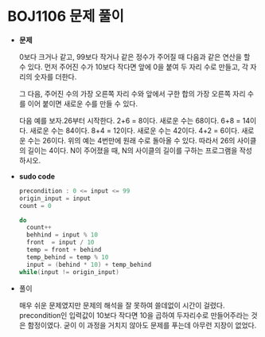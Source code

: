 # BOJ1106 문제 풀이
  - __문제__
   
    0보다 크거나 같고, 99보다 작거나 같은 정수가 주어질 때 다음과 같은 연산을 할 수 있다. 먼저 주어진 수가 10보다 작다면 앞에 0을 붙여 두 자리 수로 만들고, 각 자리의 숫자를 더한다. 
    
    그 다음, 주어진 수의 가장 오른쪽 자리 수와 앞에서 구한 합의 가장 오른쪽 자리 수를 이어 붙이면 새로운 수를 만들 수 있다. 
    
    다음 예를 보자.26부터 시작한다. 2+6 = 8이다. 새로운 수는 68이다. 6+8 = 14이다. 새로운 수는 84이다. 8+4 = 12이다. 새로운 수는 42이다. 4+2 = 6이다. 새로운 수는 26이다. 위의 예는 4번만에 원래 수로 돌아올 수 있다. 따라서 26의 사이클의 길이는 4이다. N이 주어졌을 때, N의 사이클의 길이를 구하는 프로그램을 작성하시오.

- __sudo code__
  
  ```c++
  precondition : 0 <= input <= 99
  origin_input = input
  count = 0
  
  do
    count++
    behhind = input % 10
    front  = input / 10
    temp = front + behind
    temp_behind = temp % 10
    input = (behind * 10) + temp_behind
  while(input != origin_input)
    ```

- 풀이

  매우 쉬운 문제였지만 문제의 해석을 잘 못하여 쓸데없이 시간이 걸렸다. precondition인 입력값이 10보다 작다면 10을 곱하여 두자리수로 만들어주라는 것은 함정이였다. 굳이 이 과정을 거치지 않아도 문제를 푸는데 아무런 지장이 없었다. 
